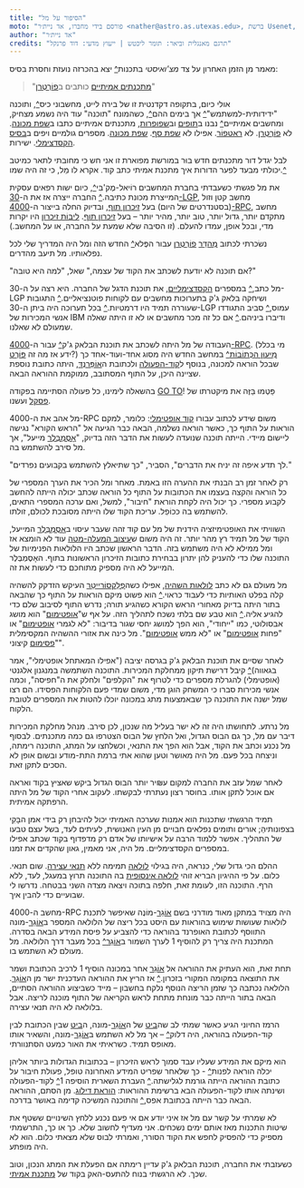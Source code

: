 ```yaml
---
title: "הסיפור על מל"
moto: "פורסם בידי מחברו, אד ניית׳ר <nather@astro.as.utexas.edu>, ברשת Usenet, ב-21 במאי 1983."
author: "אד ניית׳ר"
credits: "תרגם מאנגלית וביאר: תומר ליכטש | ייעוץ מדעי: דוד פרנקל"
---
```


מאמר מן הזמן האחרון על צד _מצ'ואיסטי_ בתכנות[^](annotations/recent-article)
יצא בהכרזה נועזת וחסרת בסיס:

> "[מתכנתים אמיתיים](glossary/real-programmer) כותבים ב[פוֹרְטְרַן](glossary/fortran)"

אולי כיום,
בתקופה דקדנטית זו של
בירה לייט, מחשבוני כיס[^](annotations/calculators), ותוכנה "ידידותית-למשתמש"[^](annotations/user-friendly-quatations)
אך בימים ההם[^](annotations/story-timeline-estimation),
כשהמונח "תוכנה" עוד היה נשמע מצחיק,
ומחשבים אמיתיים[^](annotations/real-computers) נבנו ב[תופים](glossary/drum-memory) וב[שפופרות](glossary/vacuum-tube),
מתכנתים אמיתיים כתבו ב[שפת מכונה](glossary/assembly-language).
לא [פוֹרְטְרַן](glossary/fortran). לא [ראטפוֹר](glossary/ratfor). אפילו לא [שפת סף](glossary/assembly-language).
[שפת מכונה](glossary/machine-code).
מספרים גולמיים ויפים ב[בסיס הקסדצימלי](glossary/hexadecimal).
ישירות.

לבל יגדל דור מתכנתים חדש
בּוּר במורשת מפוארת זו
אני חש כי מחובתי לתאר
כמיטב יכולתי מבעד לפער הדורות
איך מתכנת אמיתי כתב קוד.
אקרא לו מֵל,
כי זה היה שמו.[^](annotations/mel-kaye-bio)

את מל פגשתי כשעבדתי בחברת המחשבים רוֹיאל-מֶק'בִּי[^](annotations/the-timeline-of-royal-mcbee),
כיום ישות רפאים עסקית המייצרת מכונת כתיבה.[^](annotations/now-defunct-subsidiary)
החברה ייצרה אז את ה-[30-LGP](glossary/lgp-30),
מחשב קטן וזול (בסטנדרטים של היום)
בעל [זיכרון תוף](glossary/drum-memory),
ובדיוק החלה בייצור
ה-[4000-RPC](glossary/rpc-4000), מחשב מתקדם יותר,
גדול יותר, טוב יותר, מהיר יותר – בעל [זיכרון תוף](glossary/drum-memory).
[ליבּוֹת זיכרון](glossary/magnetic-core-memory) היו יקרות מדי,
ובכל אופן, עמדו להעלם.
(זו הסיבה שלא שמעת על החברה,
או על המחשב.)

נשׂכרתי לכתוב [מְהַדֵּר](glossary/compiler) [פוֹרְטְרַן](glossary/fortran)
עבור הפֶּלא[^](annotations/librazette-marvel) החדש הזה ומל היה המדריך שלי לכל נפלאותיו.
מל תיעב מהדרים.

"אם תוכנה לא יודעת לשכתב את הקוד של עצמה,"
שאל, "למה היא טובה?"

מל כתב,[^](annotations/handwritten-code)
במספרים [הקסדצימליים](glossary/hexadecimal),
את תוכנת הדגל של החברה.
היא רצה על ה-30-LGP
ושיחקה בלאק ג'ק בתערוכות מחשבים
עם לקוחות פוטנציאליים.[^](annotations/librazette-chicago-automation-show)
התגובות שעוררה תמיד היו דרמטיות.[^](annotations/librazette-quote-1)
בכל תערוכה היה ביתן ה-30-LGP עמוס,[^](annotations/librazette-quote-2)
סביב התגודדו אנשי המכירות של IBM
ודיברו ביניהם.[^](annotations/librazette-quote-3)
אם כל זה מכר מחשבים או לא
זו היתה שאלה שמעולם לא שאלנו.

העבודה של מל היתה לשכתב
את תוכנת הבלאק ג'ק[^](annotations/mels-blackjack-game) עבור ה-[4000-RPC](rpc-4000).
(מי בכלל ידע אז מה זה [פּוֹרְט](glossary/port)?)
[מִיעוּן הכְּתוֹבוֹת](glossary/addressing-scheme)[^](annotations/instruction1) במחשב החדש
היה מסוג אחד-ועוד-אחד
כך שבכל הוראה למכונה,
בנוסף ל[קוד-הפעולה](glossary/operation-code)
ולכתובת ה[אוֹפֵּרַנְדּ](glossary/operand),
היתה כתובת נוספת שציינה היכן, על התוף המסתובב,
ממוקמת ההוראה הבאה.

בהשאלה לימינו,
כל פעולה הסתיימה בפקודה [GO TO](glossary/goto)!
פַּטְמוּ בַּזֶּה את מיקטרתו של [פסקל](glossary/pascal) ועשנו.

מל אהב את ה-4000-RPC
משום שידע לכתוב עבורו [קוד אופטימלי](glossary/optimal-code):
כלומר, למקם הוראות על התוף
כך, כאשר הוראה נשלמה,
הבאה כבר הגיעה אל "הראש הקורא"
נגישה ליישום מיידי.
הייתה תוכנה שנועדה לעשות את הדבר הזה בדיוק,
"[אָסֶמְבְּלֶר](glossary/assembly-language) מייעל",
אך מל סירב להשתמש בה.

"לך תדע איפה זה יניח את הדברים",
הסביר, "כך שתיאלץ להשתמש בקבועים נפרדים."

רק לאחר זמן רב הבנתי את ההערה הזו באמת.
מאחר ומל הכיר את הערך המספרי
של כל הוראה
והִקצה בעצמו את הכתובות על התוף
כל הוראה שכתב יכולה הייתה להחשב
לקבוע מספרי.
כך יכול היה לקחת הוראת "חיבור", למשל,
ואם ערכה המספרי התאים,
להשתמש בה כּכוֹפֵל.
עריכת הקוד שלו הייתה מסובכת לכולם, זולתו.

השוויתי את האופטימיזציה הידנית של מל
עם קוד זהה שעבר עיסוי ב[אָסֶמְבְּלֶר](glossary/assembly-language) המייעל,
הקוד של מל תמיד רץ מהר יותר.
זה היה משום ש[עיצוב המעלה-מטה](glossary/top-down-design)
עוד לא הומצא אז
ומל ממילא לא היה משתמש בזה.
הדבר הראשון שכתב היו הלולאות הפנימיות של התוכנה שלו
כדי להעניק להן יתרון
בבחירת כתובות הזיכרון הראשונות בתוף.
האָסֶמְבְּלֶר המייעל לא היה מספיק מתוחכם כדי לעשות את זה.

מל מעולם גם לא כתב [לולאות השהיה](glossary/time-delay-loop),
אפילו כשה[פְלֵקסוֹרַייטֵר](glossary/friden-flexowriter) העיקש
הזדקק להשהיה קלה בפלט האותיות כדי לעבוד כראוי.[^](annotations/flexowriter-cps)
הוא פשוט מיקם הוראות על התוף
כך שהבאה בתור היתה בדיוק מאחורי הראש הקורא
כשהגיע תורה;
נדרש התוף לסיבוב שלם
כדי להגיע אליה.[^](annotations/mechanical-structure-vs-original-design)
הוא טבע שם בלתי נשכח לתהליך הזה.
על אף ש"[אופטימום](glossary/optimum)" הוא מושג אבסולוטי,
כמו "ייחודי", הוא הפך למושג יחסי
שגור בדיבור:
"לא לגמרי [אופטימום](glossary/optimum)" או "פחות [אופטימום](glossary/optimum)"
או "לא ממש [אופטימום](glossary/optimum)".
מל כינה את אזורי ההשהיה המקסימלית
"[פסימום](glossary/pessimum) קיצוני".

לאחר שסיים את תוכנת הבלאק ג'ק
בגרסה יציבה
("אפילו המאתחל אופטימלי",
אמר בגאווה)[^](annotations/mels-note-location-00000)
קיבל דרישת תיקון ממחלקת המכירות.
התוכנה השתמשה במנגנון אלגנטי (אופטימלי)
להגרלת מספרים כדי לטרוף את "הקלפים" ולחלק את ה"חפיסה",
וכמה אנשי מכירות סברו כי המשחק הוגן מדי,
משום שמדי פעם הלקוחות הפסידו.
הם רצו שמל ישנה את התוכנה
כך שבאמצעות מתג במכונה
יוכלו להטות את המספרים לטובת הלקוח.

מל נרתע.
לתחושתו היה זה לא ישר בעליל
מה שנכון,
לכן סירב.
מנהל מחלקת המכירות דיבר עם מל,
כך גם הבוס הגדול, ואל הלחץ של הבוס
הצטרפו גם כמה מתכנתים.
לבסוף מל נכנע וכתב את הקוד,
אבל הוא הפך את התנאי,
וכשלחצו על המתג,
התוכנה רימתה, וניצחה בכל פעם.
מל היה מאושר
וטען שהוא אתי ברמת התת-מודע
ובשום אופן לא הסכים לתקן זאת.

לאחר שמל עזב את החברה למקום ע₪יר יותר
הבוס הגדול ביקש שאציץ בקוד
ואראה אם אוכל לתקן אותו.
בחוסר רצון נעתרתי לבקשתו.
לעקוב אחרי הקוד של מל היתה הרפתקה אמיתית.

תמיד הרגשתי שתכנות הוא אמנות
שערכה האמיתי יכול להיבחן רק בידי
אמן הבָּקִי בצפונותיהַ;
אורים ותומים נפלאים
חבויים מן העין האנושית, לעיתים לעד,
בשל עצם טבעו של התהליך.
אפשר ללמוד הרבה על אישיותו של אדם
רק מדפדוף בקוד שכתב
אפילו במספרים הקסדצימליים.
מל היה, אני מאמין, גאון שהקדים את זמנו.

ההלם הכי גדול שלי, כנראה, היה בגילוי
[לולאה](glossary/loop) תמימה ללא [תנאי עצירה](glossary/terminating-condition).
שום תנאי. כלום.
על פי ההיגיון הבריא זוהי [לולאה אינסופית](glossary/infinite-loop)
בה התוכנה תרוץ במעגל, לעד, ללא הרף.
התוכנה הזו, לעומת זאת, חלפה בתוכה
ויצאה מצדה השני בבטחה.
נדרשו לי שבועיים כדי להבין איך.

מחשב ה-4000-RPC היה מצויד במתקן מאוד מודרני
בשם [אוֹגֵר](glossary/register)-מוֹנֶה
שאיפשר לתכנת לולאות
שעושות שימוש בהוראות עם היסט
בכל ריצה של הלולאה
המספר ב[אוֹגֵר](glossary/register)-מונה
התווסף לכתובת האופרנד בהוראה
כדי להצביע על
פיסת המידע הבאה בסדרה.
המתכנת היה צריך רק להוסיף 1 לערך השמור ב[אוֹגֵר](glossary/register)[^](annotations/index-register-1)
בכל מעבר דרך הלולאה.
מל מעולם לא השתמש בו.

תחת זאת, הוא העתיק את ההוראה אל [אוֹגֵר](glossary/register) אחר במכונה
הוסיף 1 לרכיב הכתובת
ושמר את התוצאה במקומה המקורי בזכרון.[^](annotations/index-register-2)
אז הריץ את ההוראה העדכנית
ישר מן ה[אוֹגֵר](glossary/register).
הלולאה נכתבה כך שזמן הריצה הנוסף
נלקח בחשבון –
מייד כשביצוע ההוראה הסתיים,
הבאה בתור הייתה כבר מונחת מתחת לראש הקריאה של התוף
מוכנה לריצה.
אבל בלולאה לא היה תנאי עצירה.

הרמז החיוני הגיע כאשר שמתי לב
שה[ביט](glossary/bit) של ה[אוֹגֵר](glossary/register)-מונה,
ה[ביט](glossary/bit) שבין הכתובת לבין קוד-הפעולה בהוראה,
היה דלוק[^](annotations/bit-binary-note) –
אך מל לא השתמש ב[אוֹגֵר](glossary/register)-מונה,
והשאיר אותו מאופס תמיד.
כשראיתי את האור כמעט הסתנוורתי.

הוא מיקם את המידע שעליו עבד
סמוך לראש הזיכרון –
בכתובות הגדולות ביותר אליהן יכלה הוראה לפנות[^](annotations/rpc-4000-operand-address) -
כך שלאחר שפריט המידע האחרונה טופל,
פעולת חיבור על כתובת ההוראה
הייתה גורמת לגלישתה.[^](annotations/numeric-overflow)
העברת השארית הוסיפה 1[^](annotations/how-instructions-are-composed)
לקוד-הפעולה ושינתה אותו לקוד-הפעולה הבא ברשימת ההוראות:
[הוראת דילוג](glossary/jump-instruction).
מן הסתם, ההוראה הבאה כבר הייתה
בכתובת אפס,[^](annotations/rpc-4000-drum-memory-lowest-address)
והתוכנה המשיכה קדימה באושר בדרכה.

לא שמרתי על קשר עם מל
אז איני יודע אם אי פעם נכנע ללחץ
השינויים ששטף את שיטות התכנות
מאז אותם ימים נשכחים.
אני מעדיף לחשוב שלא.
כך או כך,
התרשמתי מספיק כדי להפסיק לחפש
את הקוד הסורר,
ואמרתי לבוס שלא מצאתי כלום.
הוא לא היה מופתע.

כשעזבתי את החברה,
תוכנת הבלאק ג'ק עדיין רימתה
אם הפעלת את המתג הנכון,
וטוב שכך.
לא הרגשתי בנוח
להתעס-האק בקוד של [מתכנת אמיתי](glossary/real-programmer).
